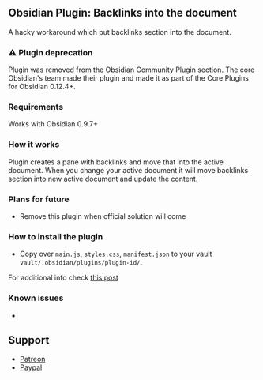 ## Obsidian Plugin: Backlinks into the document

A hacky workaround which put backlinks section into the document.

### ⚠ Plugin deprecation
Plugin was removed from the Obsidian Community Plugin section. The core Obsidian's team made their plugin and made it as part of the Core Plugins for Obsidian 0.12.4+. 

### Requirements
Works with Obsidian 0.9.7+

### How it works
Plugin creates a pane with backlinks and move that into the active document. 
When you change your active document it will move backlinks section into new active document and update the content.

### Plans for future
- Remove this plugin when official solution will come

### How to install the plugin
- Copy over `main.js`, `styles.css`, `manifest.json` to your vault `vault/.obsidian/plugins/plugin-id/`.

For additional info check [this post](https://forum.obsidian.md/t/plugin-directory/6706?u=mrjackphil)

### Known issues

- 

## Support

- [Patreon](https://patreon.com/mrjackphil)
- [Paypal](https://www.paypal.com/paypalme/mrjackphil)
